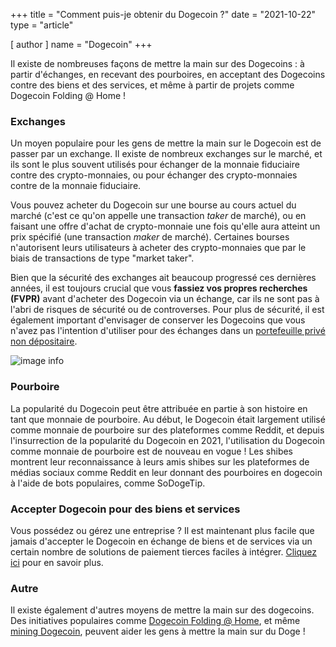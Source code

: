 +++
title = "Comment puis-je obtenir du Dogecoin ?"
date = "2021-10-22"
type = "article"

[ author ]
  name = "Dogecoin"
+++
 
Il existe de nombreuses façons de mettre la main sur des Dogecoins : à partir d'échanges, en recevant des pourboires, en acceptant des Dogecoins contre des biens et des services, et même à partir de projets comme Dogecoin Folding @ Home !  

### Exchanges 

Un moyen populaire pour les gens de mettre la main sur le Dogecoin est de passer par un exchange. Il existe de nombreux exchanges sur le marché, et ils sont le plus souvent utilisés pour échanger de la monnaie fiduciaire contre des crypto-monnaies, ou pour échanger des crypto-monnaies contre de la monnaie fiduciaire.  

Vous pouvez acheter du Dogecoin sur une bourse au cours actuel du marché (c'est ce qu'on appelle une transaction *taker* de marché), ou en faisant une offre d'achat de crypto-monnaie une fois qu'elle aura atteint un prix spécifié (une transaction *maker* de marché). Certaines bourses n'autorisent leurs utilisateurs à acheter des crypto-monnaies que par le biais de transactions de type "market taker".  

Bien que la sécurité des exchanges ait beaucoup progressé ces dernières années, il est toujours crucial que vous **fassiez vos propres recherches (FVPR)** avant d'acheter des Dogecoin via un échange, car ils ne sont pas à l'abri de risques de sécurité ou de controverses. Pour plus de sécurité, il est également important d'envisager de conserver les Dogecoins que vous n'avez pas l'intention d'utiliser pour des échanges dans un [portefeuille privé non dépositaire](/fr/dogepedia/articles/how-do-i-get-a-wallet).

![image info](/assets/images/dogepedia/5.png)
 
### Pourboire 

La popularité du Dogecoin peut être attribuée en partie à son histoire en tant que monnaie de pourboire. Au début, le Dogecoin était largement utilisé comme monnaie de pourboire sur des plateformes comme Reddit, et depuis l'insurrection de la popularité du Dogecoin en 2021, l'utilisation du Dogecoin comme monnaie de pourboire est de nouveau en vogue ! Les shibes montrent leur reconnaissance à leurs amis shibes sur les plateformes de médias sociaux comme Reddit en leur donnant des pourboires en dogecoin à l'aide de bots populaires, comme SoDogeTip.  

### Accepter Dogecoin pour des biens et services 

Vous possédez ou gérez une entreprise ? Il est maintenant plus facile que jamais d'accepter le Dogecoin en échange de biens et de services via un certain nombre de solutions de paiement tierces faciles à intégrer. [Cliquez ici](/fr/dogepedia/articles/how-can-my-business-accept-dogecoin) pour en savoir plus. 


### Autre 

Il existe également d'autres moyens de mettre la main sur des dogecoins. Des initiatives populaires comme [Dogecoin Folding @ Home](/fr/dogepedia/articles/dogecoin-folding-at-home), et même [mining Dogecoin](/fr/dogepedia/how-tos/mining-dogecoin), peuvent aider les gens à mettre la main sur du Doge ! 